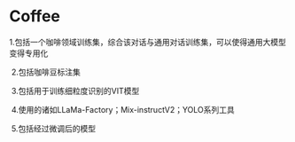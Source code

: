 # Coffee

​	1.包括一个咖啡领域训练集，综合该对话与通用对话训练集，可以使得通用大模型变得专用化

​	2.包括咖啡豆标注集

​	3.包括用于训练细粒度识别的VIT模型

​	4.使用的诸如LLaMa-Factory；Mix-instructV2；YOLO系列工具

​	5.包括经过微调后的模型